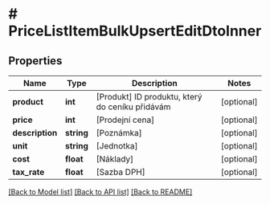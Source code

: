 # # PriceListItemBulkUpsertEditDtoInner

## Properties

Name | Type | Description | Notes
------------ | ------------- | ------------- | -------------
**product** | **int** | [Produkt] ID produktu, který do ceníku přidávám | [optional]
**price** | **int** | [Prodejní cena] | [optional]
**description** | **string** | [Poznámka] | [optional]
**unit** | **string** | [Jednotka] | [optional]
**cost** | **float** | [Náklady] | [optional]
**tax_rate** | **float** | [Sazba DPH] | [optional]

[[Back to Model list]](../../README.md#models) [[Back to API list]](../../README.md#endpoints) [[Back to README]](../../README.md)
